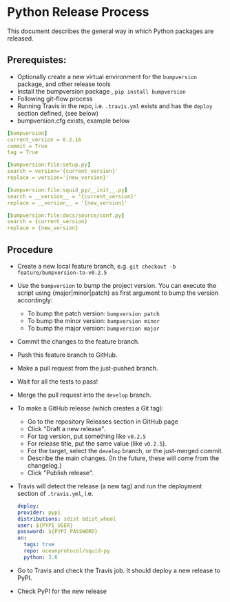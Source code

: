 # Python Release Process

This document describes the general way in which Python packages are released. 

## Prerequistes: 

- Optionally create a new virtual environment for the `bumpversion`  package, and other release tools
- Install the bumpversion package , `pip install bumpversion`
- Following git-flow process
- Running Travis in the repo, i.e. `.travis.yml` exists and has the `deploy` section defined, (see below)
- bumpversion.cfg exists, example below

```yaml
[bumpversion]
current_version = 0.2.16
commit = True
tag = True

[bumpversion:file:setup.py]
search = version='{current_version}'
replace = version='{new_version}'

[bumpversion:file:squid_py/__init__.py]
search = __version__ = '{current_version}'
replace = __version__ = '{new_version}'

[bumpversion:file:docs/source/conf.py]
search = {current_version}
replace = {new_version}
```

## Procedure

- Create a new local feature branch, e.g. `git checkout -b feature/bumpversion-to-v0.2.5`
- Use the `bumpversion` to bump the project version. You can execute the script using {major|minor|patch} as first argument to bump the version accordingly:
  - To bump the patch version: `bumpversion patch`
  - To bump the minor version: `bumpversion minor`
  - To bump the major version: `bumpversion major`
- Commit the changes to the feature branch.
- Push this feature branch to GitHub.
- Make a pull request from the just-pushed branch.
- Wait for all the tests to pass!
- Merge the pull request into the `develop` branch.
- To make a GitHub release (which creates a Git tag):
  - Go to the repository Releases section in GitHub page
  - Click "Draft a new release".
  - For tag version, put something like `v0.2.5`
  - For release title, put the same value (like `v0.2.5`).
  - For the target, select the `develop` branch, or the just-merged commit.
  - Describe the main changes. (In the future, these will come from the changelog.)
  - Click "Publish release".
- Travis will detect the release (a new tag) and run the deployment section of `.travis.yml`, i.e.

  ```yaml
  deploy:
  provider: pypi
  distributions: sdist bdist_wheel
  user: ${PYPI_USER}
  password: ${PYPI_PASSWORD}
  on:
    tags: true
    repo: oceanprotocol/squid-py
    python: 3.6
  ```

- Go to Travis and check the Travis job. It should deploy a new release to PyPI.
- Check PyPI for the new release
